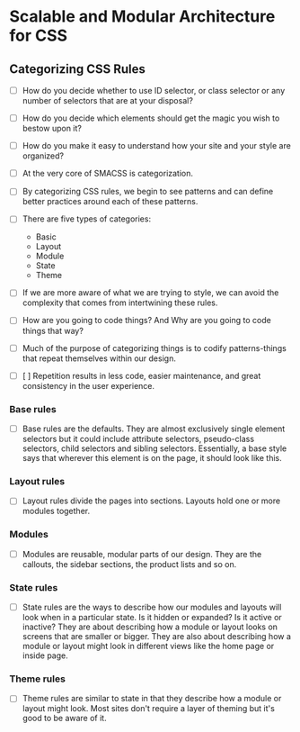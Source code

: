 # Scalable and Modular Architecture for CSS

## Categorizing CSS Rules

- [ ] How do you decide whether to use ID selector, or class selector or any number of  selectors that are at your disposal?
- [ ] How do you decide which elements should get the magic you wish to bestow upon it?
- [ ] How do you make it easy to understand how your site and your style are organized?

- [ ] At the very core of SMACSS is categorization.
- [ ] By categorizing CSS rules, we begin to see patterns and can define better practices around each of these patterns.

- [ ] There are five types of categories:
  * Basic
  * Layout
  * Module
  * State
  * Theme

- [ ] If we are more aware of what we are trying to style, we can avoid the complexity that comes from intertwining these rules.

- [ ] How are you going to code things? And Why are you going to code things that way?

- [ ] Much of the purpose of categorizing things is to codify patterns-things that repeat themselves within our design.
- [ ] [ ] Repetition results in less code, easier maintenance, and great consistency in the user experience.

### Base rules

- [ ] Base rules are the defaults. They are almost exclusively single element selectors but it could include attribute selectors, pseudo-class selectors, child selectors and sibling selectors. Essentially, a base style says that wherever this element is on the page, it should look like this.

### Layout rules

- [ ] Layout rules divide the pages into sections. Layouts hold one or more modules together.

### Modules

- [ ] Modules are reusable, modular parts of our design. They are the callouts, the sidebar sections, the product lists and so on.

### State rules

- [ ] State rules are the ways to describe how our modules and layouts will look when in a particular state. Is it hidden or expanded? Is it active or inactive? They are about describing how a module or layout looks on screens that are smaller or bigger. They are also about describing how a module or layout might look in different views like the home page or inside page.

### Theme rules

- [ ] Theme rules are similar to state in that they describe how a module or layout might look. Most sites don't require a layer of theming but it's good to be aware of it.
